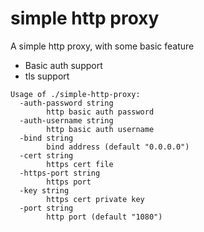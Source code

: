 # simple http proxy

A simple http proxy, with some basic feature

* Basic auth support
* tls support

```
Usage of ./simple-http-proxy:
  -auth-password string
        http basic auth password
  -auth-username string
        http basic auth username
  -bind string
        bind address (default "0.0.0.0")
  -cert string
        https cert file
  -https-port string
        https port
  -key string
        https cert private key
  -port string
        http port (default "1080")
```
